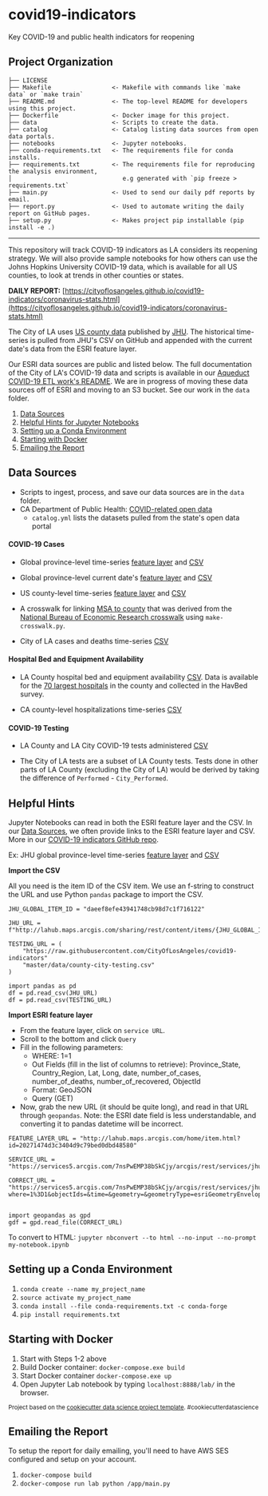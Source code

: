 covid19-indicators
==============================

Key COVID-19 and public health indicators for reopening

Project Organization
------------

    ├── LICENSE
    ├── Makefile                 <- Makefile with commands like `make data` or `make train`
    ├── README.md                <- The top-level README for developers using this project.
    ├── Dockerfile               <- Docker image for this project.
    ├── data                     <- Scripts to create the data.
    ├── catalog                  <- Catalog listing data sources from open data portals.
    ├── notebooks                <- Jupyter notebooks.
    ├── conda-requirements.txt   <- The requirements file for conda installs.
    ├── requirements.txt         <- The requirements file for reproducing the analysis environment,
    │                               e.g generated with `pip freeze > requirements.txt`
    ├── main.py                  <- Used to send our daily pdf reports by email. 
    ├── report.py                <- Used to automate writing the daily report on GitHub pages. 
    ├── setup.py                 <- Makes project pip installable (pip install -e .) 



--------

This repository will track COVID-19 indicators as LA considers its reopening strategy. We will also provide sample notebooks for how others can use the Johns Hopkins University COVID-19 data, which is available for all US counties, to look at trends in other counties or states. 

**DAILY REPORT:** [https://cityoflosangeles.github.io/covid19-indicators/coronavirus-stats.html](https://cityoflosangeles.github.io/covid19-indicators/coronavirus-stats.html)

The City of LA uses [US county data](https://www.arcgis.com/home/item.html?id=628578697fb24d8ea4c32fa0c5ae1843) published by [JHU](https://www.esri.com/arcgis-blog/products/product/public-safety/coronavirus-covid-19-data-available-by-county-from-johns-hopkins-university/). The historical time-series is pulled from JHU's CSV on GitHub and appended with the current date's data from the ESRI feature layer.

Our ESRI data sources are public and listed below. The full documentation of the City of LA's COVID-19 data and scripts is available in our [Aqueduct COVID-19 ETL work's README](https://github.com/CityOfLosAngeles/aqueduct/tree/master/dags/public-health/covid19/README.md). We are in progress of moving these data sources off of ESRI and moving to an S3 bucket. See our work in the `data` folder.


1. [Data Sources](#data-sources)
1. [Helpful Hints for Jupyter Notebooks](#helpful-hints)
1. [Setting up a Conda Environment](#setting-up-a-conda-environment)
1. [Starting with Docker](#starting-with-docker)
1. [Emailing the Report](#emailing-the-report)

## Data Sources
* Scripts to ingest, process, and save our data sources are in the `data` folder.
* CA Department of Public Health: [COVID-related open data](https://data.ca.gov/dataset?q=covid&sort=score+desc%2C+metadata_modified+desc)
    * `catalog.yml` lists the datasets pulled from the state's open data portal 

#### COVID-19 Cases
* Global province-level time-series [feature layer](http://lahub.maps.arcgis.com/home/item.html?id=20271474d3c3404d9c79bed0dbd48580) and [CSV](https://lahub.maps.arcgis.com/home/item.html?id=daeef8efe43941748cb98d7c1f716122)

* Global province-level current date's [feature layer](http://lahub.maps.arcgis.com/home/item.html?id=191df200230642099002039816dc8c59) and [CSV](https://lahub.maps.arcgis.com/home/item.html?id=6f3f214220f443b2beed8d1374b02cf7)

* US county-level time-series [feature layer](https://lahub.maps.arcgis.com/home/item.html?id=8f13bb3abefe490f9edd47df89664b56) and [CSV](https://lahub.maps.arcgis.com/home/item.html?id=782ca660304a4bdda1cc9757a2504647)

* A crosswalk for linking [MSA to county](https://github.com/CityOfLosAngeles/covid19-indicators/blob/master/data/msa_county_pop_crosswalk.csv) that was derived from the [National Bureau of Economic Research crosswalk](https://data.nber.org/data/cbsa-msa-fips-ssa-county-crosswalk.html) using `make-crosswalk.py`.

* City of LA cases and deaths time-series [CSV](https://raw.githubusercontent.com/CityOfLosAngeles/covid19-indicators/master/data/city-of-la-cases.csv)

#### Hospital Bed and Equipment Availability
* LA County hospital bed and equipment availability [CSV](https://raw.githubusercontent.com/CityOfLosAngeles/covid19-indicators/master/data/hospital-availability.csv). Data is available for the [70 largest hospitals](http://file.lacounty.gov/SDSInter/dhs/1070069_HavBedSummary.pdf) in the county and collected in the HavBed survey.

* CA county-level hospitalizations time-series [CSV](https://raw.githubusercontent.com/CityOfLosAngeles/covid19-indicators/master/data/ca-hospital-and-surge-capacity.csv)

#### COVID-19 Testing
* LA County and LA City COVID-19 tests administered [CSV](https://raw.githubusercontent.com/CityOfLosAngeles/covid19-indicators/master/data/county-city-testing.csv)

* The City of LA tests are a subset of LA County tests. Tests done in other parts of LA County (excluding the City of LA) would be derived by taking the difference of `Performed` - `City_Performed`.


## Helpful Hints
Jupyter Notebooks can read in both the ESRI feature layer and the CSV. In our [Data Sources](#data-sources), we often provide links to the ESRI feature layer and CSV. More in our [COVID-19 indicators GitHub repo](https://github.com/CityOfLosAngeles/covid19-indicators).

Ex: JHU global province-level time-series [feature layer](http://lahub.maps.arcgis.com/home/item.html?id=20271474d3c3404d9c79bed0dbd48580) and [CSV](https://lahub.maps.arcgis.com/home/item.html?id=daeef8efe43941748cb98d7c1f716122)

**Import the CSV**

All you need is the item ID of the CSV item. We use an f-string to construct the URL and use Python `pandas` package to import the CSV.

```
JHU_GLOBAL_ITEM_ID = "daeef8efe43941748cb98d7c1f716122"

JHU_URL = f"http://lahub.maps.arcgis.com/sharing/rest/content/items/{JHU_GLOBAL_ITEM_ID}/data"

TESTING_URL = (
    "https://raw.githubusercontent.com/CityOfLosAngeles/covid19-indicators"
    "master/data/county-city-testing.csv"
)

import pandas as pd
df = pd.read_csv(JHU_URL)
df = pd.read_csv(TESTING_URL)
```

**Import ESRI feature layer**

* From the feature layer, click on `service URL`.
* Scroll to the bottom and click `Query`
* Fill in the following parameters:
    * WHERE: 1=1
    * Out Fields (fill in the list of columns to retrieve): Province_State, Country_Region, Lat, Long, date, number_of_cases, number_of_deaths, number_of_recovered, ObjectId
    * Format: GeoJSON
    * Query (GET)
* Now, grab the new URL (it should be quite long), and read in that URL through `geopandas`. Note: the ESRI date field is less understandable, and converting it to pandas datetime will be incorrect.

```
FEATURE_LAYER_URL = "http://lahub.maps.arcgis.com/home/item.html?id=20271474d3c3404d9c79bed0dbd48580"

SERVICE_URL = "https://services5.arcgis.com/7nsPwEMP38bSkCjy/arcgis/rest/services/jhu_covid19_time_series/FeatureServer/0"

CORRECT_URL = "https://services5.arcgis.com/7nsPwEMP38bSkCjy/arcgis/rest/services/jhu_covid19_time_series/FeatureServer/0/query?where=1%3D1&objectIds=&time=&geometry=&geometryType=esriGeometryEnvelope&inSR=&spatialRel=esriSpatialRelIntersects&resultType=none&distance=0.0&units=esriSRUnit_Meter&returnGeodetic=false&outFields=Province_State%2C+Country_Region%2C+Lat%2C+Long%2C+date%2C+number_of_cases%2C+number_of_deaths%2C+number_of_recovered%2C+ObjectId&returnGeometry=true&featureEncoding=esriDefault&multipatchOption=xyFootprint&maxAllowableOffset=&geometryPrecision=&outSR=&datumTransformation=&applyVCSProjection=false&returnIdsOnly=false&returnUniqueIdsOnly=false&returnCountOnly=false&returnExtentOnly=false&returnQueryGeometry=false&returnDistinctValues=false&cacheHint=false&orderByFields=&groupByFieldsForStatistics=&outStatistics=&having=&resultOffset=&resultRecordCount=&returnZ=false&returnM=false&returnExceededLimitFeatures=true&quantizationParameters=&sqlFormat=none&f=pgeojson&token="


import geopandas as gpd
gdf = gpd.read_file(CORRECT_URL)
```

To convert to HTML: `jupyter nbconvert --to html --no-input --no-prompt my-notebook.ipynb`


## Setting up a Conda Environment 
1. `conda create --name my_project_name` 
1. `source activate my_project_name`
1. `conda install --file conda-requirements.txt -c conda-forge` 
1. `pip install requirements.txt`

## Starting with Docker
1. Start with Steps 1-2 above
1. Build Docker container: `docker-compose.exe build`
1. Start Docker container `docker-compose.exe up`
1. Open Jupyter Lab notebook by typing `localhost:8888/lab/` in the browser.

<p><small>Project based on the <a target="_blank" href="https://drivendata.github.io/cookiecutter-data-science/">cookiecutter data science project template</a>. #cookiecutterdatascience</small></p>


## Emailing the Report 
To setup the report for daily emailing, you'll need to have AWS SES configured and setup on your account.

1. `docker-compose build`
1. `docker-compose run lab python /app/main.py` 
